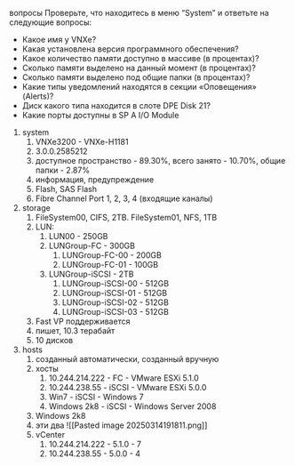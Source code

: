 вопросы
Проверьте, что находитесь в меню  “System” и ответьте на следующие вопросы:  
- Какое имя у VNXe?  
- Какая установлена версия программного обеспечения? 
- Какое количество памяти доступно в массиве (в процентах)? 
- Сколько памяти выделено на данный момент (в процентах)? 
- Сколько памяти выделено под общие папки (в процентах)? 
- Какие типы уведомлений находятся в секции «Оповещения» (Alerts)? 
- Диск какого типа находится в слоте DPE Disk 21? 
- Какие порты доступны в SP A I/O Module 


1. system
	1. VNXe3200 - VNXe-H1181
	2. 3.0.0.2585212
	3. доступное пространство - 89.30%, всего занято - 10.70%, общие папки - 2.87%
	4. информация, предупреждение
	5. Flash, SAS Flash
	6. Fibre Channel Port 1, 2, 3, 4 (входящие каналы)
2. storage
	1. FileSystem00, CIFS, 2TB. FileSystem01, NFS, 1TB
	2. LUN:
		1. LUN00 - 250GB
		2. LUNGroup-FC - 300GB
			1. LUNGroup-FC-00 - 200GB
			2. LUNGroup-FC-01 - 100GB
		3. LUNGroup-iSCSI - 2TB
			1. LUNGroup-iSCSI-00 - 512GB
			2. LUNGroup-iSCSI-01 - 512GB
			3. LUNGroup-iSCSI-02 - 512GB
			4. LUNGroup-iSCSI-03 - 512GB
	3. Fast VP поддерживается
	4. пишет, 10.3 терабайт
	5. 10 дисков
3. hosts
	1. созданный автоматически, созданный вручную
	2. хосты
		1. 10.244.214.222 - FC - VMware ESXi 5.1.0
		2. 10.244.238.55 - iSCSI - VMware ESXi 5.0.0
		3. Win7 - iSCSI - Windows 7
		4. Windows 2k8 - iSCSI - Windows Server 2008
	3. Windows 2k8
	4. эти два ![[Pasted image 20250314191811.png]]
	5. vCenter
		1. 10.244.214.222 - 5.1.0 - 7
		2. 10.244.238.55 - 5.0.0 - 4


